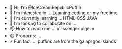 - 👋 Hi, I’m @IceCreamRepublicPuffin
- 👀 I’m interested in ... Learning coding on my freetime
- 🌱 I’m currently learning ... HTML CSS JAVA
- 💞️ I’m looking to collaborate on ... 
- 📫 How to reach me ... messenger pigeon
- 😄 Pronouns: ...
- ⚡ Fun fact: ... puffins are from the galapagos islands

<!---
IceCreamRepublicPuffin/IceCreamRepublicPuffin is a ✨ special ✨ repository because its `README.md` (this file) appears on your GitHub profile.
You can click the Preview link to take a look at your changes.
--->
